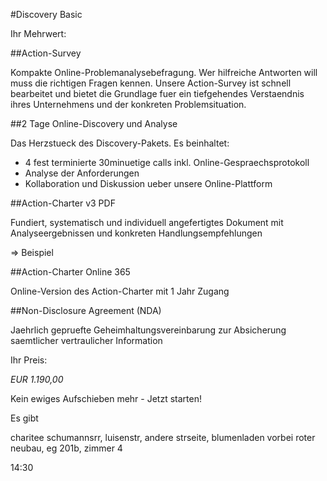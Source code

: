 #Discovery Basic

Ihr Mehrwert:

##Action-Survey

Kompakte Online-Problemanalysebefragung. Wer hilfreiche Antworten will muss die richtigen Fragen kennen.
Unsere Action-Survey ist schnell bearbeitet und bietet die Grundlage fuer ein tiefgehendes Verstaendnis ihres Unternehmens und der konkreten Problemsituation.

##2 Tage Online-Discovery und Analyse

Das Herzstueck des Discovery-Pakets. Es beinhaltet:

- 4 fest terminierte 30minuetige calls inkl. Online-Gespraechsprotokoll
- Analyse der Anforderungen
- Kollaboration und Diskussion ueber unsere Online-Plattform
 
##Action-Charter v3 PDF

Fundiert, systematisch und individuell angefertigtes Dokument mit Analyseergebnissen und konkreten Handlungsempfehlungen 

=> Beispiel

##Action-Charter Online 365

Online-Version des Action-Charter mit 1 Jahr Zugang

##Non-Disclosure Agreement (NDA)

Jaehrlich gepruefte Geheimhaltungsvereinbarung zur Absicherung saemtlicher vertraulicher Information

Ihr Preis: 

*EUR 1.190,00*



Kein ewiges Aufschieben mehr - Jetzt starten!

Es gibt 

charitee schumannsrr, luisenstr, andere strseite, blumenladen vorbei roter neubau, eg 201b, zimmer 4

14:30